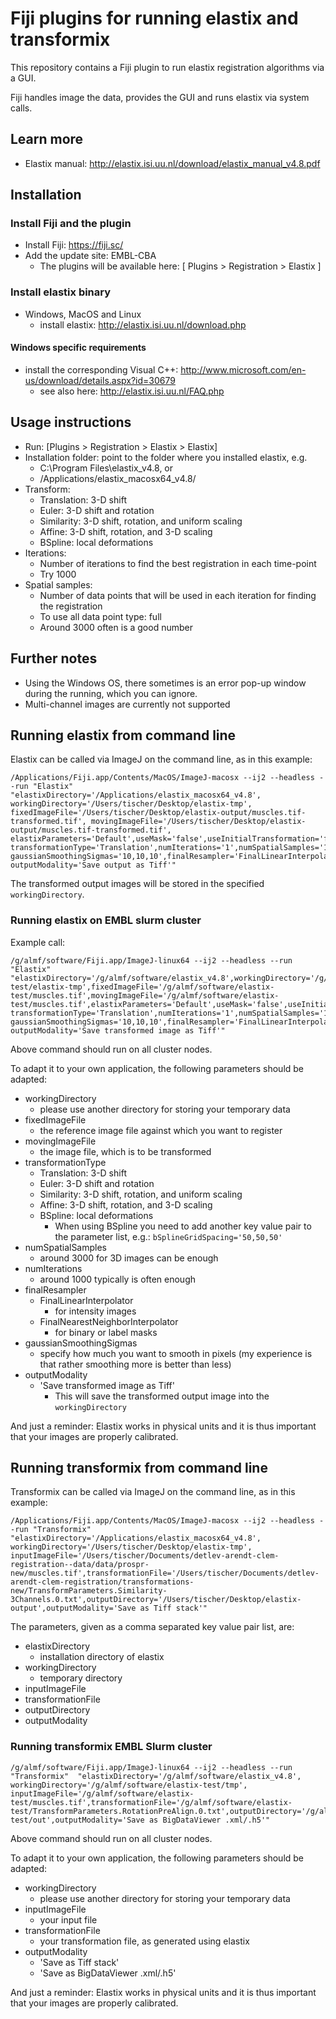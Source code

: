 # Fiji plugins for running elastix and transformix

This repository contains a Fiji plugin to run elastix registration algorithms via a GUI.

Fiji handles image the data, provides the GUI and runs elastix via system calls.

## Learn more

- Elastix manual: http://elastix.isi.uu.nl/download/elastix_manual_v4.8.pdf

## Installation

### Install Fiji and the plugin

- Install Fiji: https://fiji.sc/
- Add the update site: EMBL-CBA
	- The plugins will be available here: [ Plugins > Registration > Elastix ]

### Install elastix binary

- Windows, MacOS and Linux
  - install elastix: http://elastix.isi.uu.nl/download.php
 
#### Windows specific requirements

- install the corresponding Visual C++: http://www.microsoft.com/en-us/download/details.aspx?id=30679
    - see also here: http://elastix.isi.uu.nl/FAQ.php

## Usage instructions

- Run: [Plugins > Registration > Elastix > Elastix]
- Installation folder: point to the folder where you installed elastix, e.g.
	- C:\Program Files\elastix_v4.8, or
	- /Applications/elastix_macosx64_v4.8/
- Transform:
	- Translation: 3-D shift
	- Euler: 3-D shift and rotation
	- Similarity: 3-D shift, rotation, and uniform scaling
	- Affine: 3-D shift, rotation, and 3-D scaling
	- BSpline: local deformations
- Iterations:
	- Number of iterations to find the best registration in each time-point
	- Try 1000
- Spatial samples:
	- Number of data points that will be used in each iteration for finding the registration
	- To use all data point type: full
	- Around 3000 often is a good number

## Further notes

- Using the Windows OS, there sometimes is an error pop-up window during the running, which you can ignore.
- Multi-channel images are currently not supported


## Running elastix from command line

Elastix can be called via ImageJ on the command line, as in this example:

```
/Applications/Fiji.app/Contents/MacOS/ImageJ-macosx --ij2 --headless --run "Elastix" "elastixDirectory='/Applications/elastix_macosx64_v4.8', workingDirectory='/Users/tischer/Desktop/elastix-tmp', fixedImageFile='/Users/tischer/Desktop/elastix-output/muscles.tif-transformed.tif', movingImageFile='/Users/tischer/Desktop/elastix-output/muscles.tif-transformed.tif', elastixParameters='Default',useMask='false',useInitialTransformation='false', transformationType='Translation',numIterations='1',numSpatialSamples='100', gaussianSmoothingSigmas='10,10,10',finalResampler='FinalLinearInterpolator', outputModality='Save output as Tiff'"
```

The transformed output images will be stored in the specified `workingDirectory`. 


### Running elastix on EMBL slurm cluster

Example call:

```
/g/almf/software/Fiji.app/ImageJ-linux64 --ij2 --headless --run "Elastix" "elastixDirectory='/g/almf/software/elastix_v4.8',workingDirectory='/g/almf/software/elastix-test/elastix-tmp',fixedImageFile='/g/almf/software/elastix-test/muscles.tif',movingImageFile='/g/almf/software/elastix-test/muscles.tif',elastixParameters='Default',useMask='false',useInitialTransformation='false', transformationType='Translation',numIterations='1',numSpatialSamples='100', gaussianSmoothingSigmas='10,10,10',finalResampler='FinalLinearInterpolator', outputModality='Save transformed image as Tiff'"
```

Above command should run on all cluster nodes.

To adapt it to your own application, the following parameters should be adapted:

- workingDirectory
    - please use another directory for storing your temporary data
- fixedImageFile
    - the reference image file against which you want to register
- movingImageFile
    - the image file, which is to be transformed
- transformationType
    - Translation: 3-D shift
    - Euler: 3-D shift and rotation
    - Similarity: 3-D shift, rotation, and uniform scaling
    - Affine: 3-D shift, rotation, and 3-D scaling
    - BSpline: local deformations
        - When using BSpline you need to add another key value pair to the parameter list, e.g.: `bSplineGridSpacing='50,50,50'`
- numSpatialSamples
    - around 3000 for 3D images can be enough
- numIterations
    - around 1000 typically is often enough
- finalResampler
    - FinalLinearInterpolator
        - for intensity images
    - FinalNearestNeighborInterpolator
        - for binary or label masks
- gaussianSmoothingSigmas
    - specify how much you want to smooth in pixels (my experience is that rather smoothing more is better than less)
- outputModality
    - 'Save transformed image as Tiff'
        - This will save the transformed output image into the `workingDirectory` 

And just a reminder: Elastix works in physical units and it is thus important that your images are properly calibrated.

## Running transformix from command line

Transformix can be called via ImageJ on the command line, as in this example:

```
/Applications/Fiji.app/Contents/MacOS/ImageJ-macosx --ij2 --headless --run "Transformix"  "elastixDirectory='/Applications/elastix_macosx64_v4.8', workingDirectory='/Users/tischer/Desktop/elastix-tmp', inputImageFile='/Users/tischer/Documents/detlev-arendt-clem-registration--data/data/prospr-new/muscles.tif',transformationFile='/Users/tischer/Documents/detlev-arendt-clem-registration/transformations-new/TransformParameters.Similarity-3Channels.0.txt',outputDirectory='/Users/tischer/Desktop/elastix-output',outputModality='Save as Tiff stack'"
```

The parameters, given as a comma separated key value pair list, are:

- elastixDirectory
    - installation directory of elastix
- workingDirectory
    - temporary directory
- inputImageFile
- transformationFile
- outputDirectory
- outputModality

### Running transformix EMBL Slurm cluster

```
/g/almf/software/Fiji.app/ImageJ-linux64 --ij2 --headless --run "Transformix"  "elastixDirectory='/g/almf/software/elastix_v4.8', workingDirectory='/g/almf/software/elastix-test/tmp', inputImageFile='/g/almf/software/elastix-test/muscles.tif',transformationFile='/g/almf/software/elastix-test/TransformParameters.RotationPreAlign.0.txt',outputDirectory='/g/almf/software/elastix-test/out',outputModality='Save as BigDataViewer .xml/.h5'"
```

Above command should run on all cluster nodes.

To adapt it to your own application, the following parameters should be adapted:

- workingDirectory
    - please use another directory for storing your temporary data
- inputImageFile
    - your input file
- transformationFile
    - your transformation file, as generated using elastix 
- outputModality
    - 'Save as Tiff stack'
    - 'Save as BigDataViewer .xml/.h5'

And just a reminder: Elastix works in physical units and it is thus important that your images are properly calibrated.




